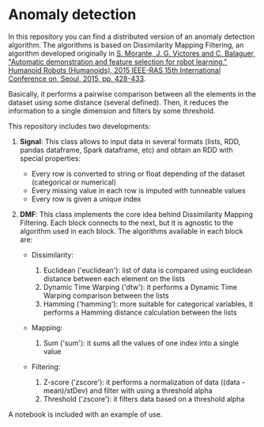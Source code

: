 # Anomaly detection

In this repository you can find a distributed version of an anomaly detection algorithm. The algorithms is based on Dissimilarity Mapping Filtering, an algorithm developed originally in [S. Morante, J. G. Victores and C. Balaguer, "Automatic demonstration and feature selection for robot learning," Humanoid Robots (Humanoids), 2015 IEEE-RAS 15th International Conference on, Seoul, 2015, pp. 428-433](http://ieeexplore.ieee.org/stamp/stamp.jsp?tp=&arnumber=7363569&isnumber=7362951).

Basically, it performs a pairwise comparison between all the elements in the dataset using some distance (several defined). Then, it reduces the information to a single dimension and filters by some threshold.

This repository includes two developments:

1. **Signal**: This class allows to input data in several formats (lists, RDD, pandas dataframe, Spark dataframe, etc) and obtain an RDD with special properties:
	- Every row is converted to string or float depending of the dataset (categorical or numerical)
	- Every missing value in each row is imputed with tunneable values
	- Every row is given a unique index

2. **DMF**: This class implements the core idea behind Dissimilarity Mapping Filtering. Each block connects to the next, but it is agnostic to the algorithm used in each block. The algorithms available in each block are:
	- Dissimilarity:
		1. Euclidean ('euclidean'): list of data is compared using euclidean distance between each element on the lists
		2. Dynamic Time Warping ('dtw'): it performs a Dynamic Time Warping comparison between the lists
		3. Hamming ('hamming'): more suitable for categorical variables, it performs a Hamming distance calculation between the lists
		
	- Mapping:
		1. Sum ('sum'): it sums all the values of one index into a single value
		
	- Filtering:
		1. Z-score ('zscore'): it performs a normalization of data ((data - mean)/stDev) and filter with using a threshold alpha
		2. Threshold ('zscore'): it filters data based on a threshold alpha
		
		
A notebook is included with an example of use.
